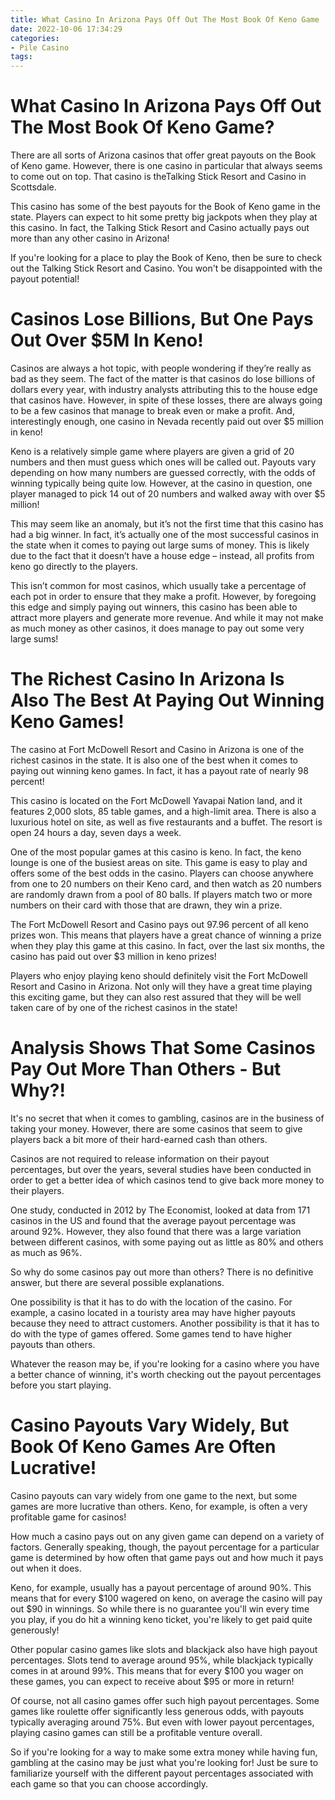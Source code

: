 ```yaml
---
title: What Casino In Arizona Pays Off Out The Most Book Of Keno Game
date: 2022-10-06 17:34:29
categories:
- Pile Casino
tags:
---
```



#  What Casino In Arizona Pays Off Out The Most Book Of Keno Game?

There are all sorts of Arizona casinos that offer great payouts on the Book of Keno game. However, there is one casino in particular that always seems to come out on top. That casino is theTalking Stick Resort and Casino in Scottsdale.

This casino has some of the best payouts for the Book of Keno game in the state. Players can expect to hit some pretty big jackpots when they play at this casino. In fact, the Talking Stick Resort and Casino actually pays out more than any other casino in Arizona!

If you're looking for a place to play the Book of Keno, then be sure to check out the Talking Stick Resort and Casino. You won't be disappointed with the payout potential!

#  Casinos Lose Billions, But One Pays Out Over $5M In Keno!

Casinos are always a hot topic, with people wondering if they’re really as bad as they seem. The fact of the matter is that casinos do lose billions of dollars every year, with industry analysts attributing this to the house edge that casinos have. However, in spite of these losses, there are always going to be a few casinos that manage to break even or make a profit. And, interestingly enough, one casino in Nevada recently paid out over $5 million in keno!

Keno is a relatively simple game where players are given a grid of 20 numbers and then must guess which ones will be called out. Payouts vary depending on how many numbers are guessed correctly, with the odds of winning typically being quite low. However, at the casino in question, one player managed to pick 14 out of 20 numbers and walked away with over $5 million!

This may seem like an anomaly, but it’s not the first time that this casino has had a big winner. In fact, it’s actually one of the most successful casinos in the state when it comes to paying out large sums of money. This is likely due to the fact that it doesn’t have a house edge – instead, all profits from keno go directly to the players.

This isn’t common for most casinos, which usually take a percentage of each pot in order to ensure that they make a profit. However, by foregoing this edge and simply paying out winners, this casino has been able to attract more players and generate more revenue. And while it may not make as much money as other casinos, it does manage to pay out some very large sums!

#  The Richest Casino In Arizona Is Also The Best At Paying Out Winning Keno Games!

The casino at Fort McDowell Resort and Casino in Arizona is one of the richest casinos in the state. It is also one of the best when it comes to paying out winning keno games. In fact, it has a payout rate of nearly 98 percent!

This casino is located on the Fort McDowell Yavapai Nation land, and it features 2,000 slots, 85 table games, and a high-limit area. There is also a luxurious hotel on site, as well as five restaurants and a buffet. The resort is open 24 hours a day, seven days a week.

One of the most popular games at this casino is keno. In fact, the keno lounge is one of the busiest areas on site. This game is easy to play and offers some of the best odds in the casino. Players can choose anywhere from one to 20 numbers on their Keno card, and then watch as 20 numbers are randomly drawn from a pool of 80 balls. If players match two or more numbers on their card with those that are drawn, they win a prize.

The Fort McDowell Resort and Casino pays out 97.96 percent of all keno prizes won. This means that players have a great chance of winning a prize when they play this game at this casino. In fact, over the last six months, the casino has paid out over $3 million in keno prizes!

Players who enjoy playing keno should definitely visit the Fort McDowell Resort and Casino in Arizona. Not only will they have a great time playing this exciting game, but they can also rest assured that they will be well taken care of by one of the richest casinos in the state!

#  Analysis Shows That Some Casinos Pay Out More Than Others - But Why?! 

It's no secret that when it comes to gambling, casinos are in the business of taking your money. However, there are some casinos that seem to give players back a bit more of their hard-earned cash than others. 

Casinos are not required to release information on their payout percentages, but over the years, several studies have been conducted in order to get a better idea of which casinos tend to give back more money to their players. 

One study, conducted in 2012 by The Economist, looked at data from 171 casinos in the US and found that the average payout percentage was around 92%. However, they also found that there was a large variation between different casinos, with some paying out as little as 80% and others as much as 96%. 

So why do some casinos pay out more than others? There is no definitive answer, but there are several possible explanations. 

One possibility is that it has to do with the location of the casino. For example, a casino located in a touristy area may have higher payouts because they need to attract customers. Another possibility is that it has to do with the type of games offered. Some games tend to have higher payouts than others. 

Whatever the reason may be, if you're looking for a casino where you have a better chance of winning, it's worth checking out the payout percentages before you start playing.

#  Casino Payouts Vary Widely, But Book Of Keno Games Are Often Lucrative!

Casino payouts can vary widely from one game to the next, but some games are more lucrative than others. Keno, for example, is often a very profitable game for casinos!

How much a casino pays out on any given game can depend on a variety of factors. Generally speaking, though, the payout percentage for a particular game is determined by how often that game pays out and how much it pays out when it does.

Keno, for example, usually has a payout percentage of around 90%. This means that for every $100 wagered on keno, on average the casino will pay out $90 in winnings. So while there is no guarantee you'll win every time you play, if you do hit a winning keno ticket, you're likely to get paid quite generously!

Other popular casino games like slots and blackjack also have high payout percentages. Slots tend to average around 95%, while blackjack typically comes in at around 99%. This means that for every $100 you wager on these games, you can expect to receive about $95 or more in return!

Of course, not all casino games offer such high payout percentages. Some games like roulette offer significantly less generous odds, with payouts typically averaging around 75%. But even with lower payout percentages, playing casino games can still be a profitable venture overall.

So if you're looking for a way to make some extra money while having fun, gambling at the casino may be just what you're looking for! Just be sure to familiarize yourself with the different payout percentages associated with each game so that you can choose accordingly.